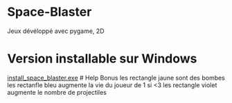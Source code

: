 # Space-Blaster
 Jeux dévéloppé avec pygame, 2D

 <h1>Version installable sur Windows</h1>
<a href="https://github.com/John-Lion01/Space-Blaster/blob/main/install_space_blaster.exe">install_space_blaster.exe</a>
 # Help Bonus
 les rectangle jaune sont des bombes
 les rectanfle bleu augmente la vie du joueur de 1 si <3
 les rectangle violet augmente le nombre de projectiles
